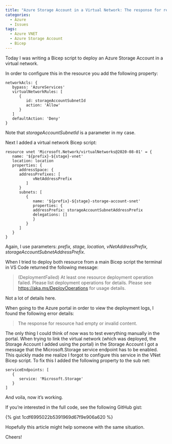 ```yaml
---
title: "Azure Storage Account in a Virtual Network: The response for resource had empty or invalid content"
categories:
  - Azure
  - Issues
tags:
  - Azure VNET
  - Azure Storage Account
  - Bicep
---
```


Today I was writing a Bicep script to deploy an Azure Storage Account in a virtual network.

In order to configure this in the resource you add the following property:

```
networkAcls: {
   bypass: 'AzureServices'
   virtualNetworkRules: [
      {
         id: storageAccountSubnetId
         action: 'Allow'
      }
   ]
   defaultAction: 'Deny'
}
```

Note that *storageAccountSubnetId* is a parameter in my case.

Next I added a virtual network Bicep script:

```
resource vnet 'Microsoft.Network/virtualNetworks@2020-08-01' = {
   name: '${prefix}-${stage}-vnet'
   location: location
   properties: {
      addressSpace: {
      addressPrefixes: [
            vNetAddressPrefix
         ]
      }
      subnets: [
         {
            name: '${prefix}-${stage}-storage-account-snet'
            properties: {
            addressPrefix: storageAccountSubnetAddressPrefix
            delegations: []
            }
         }
      ]
   }
}
```

Again, I use parameters: *prefix, stage, location, vNetAddressPrefix, storageAccountSubnetAddressPrefix*.

When I tried to deploy both resource from a main Bicep script the terminal in VS Code returned the following message:

> (DeploymentFailed) At least one resource deployment operation failed. Please list deployment operations for details. Please see https://aka.ms/DeployOperations for usage details.

Not a lot of details here.

When going to the Azure portal in order to view the deployment logs, I found the following error details:

> The response for resource had empty or invalid content.

The only thing I could think of now was to test everything manually in the portal. When trying to link the virtual network (which was deployed, the Storage Account I added using the portal) in the Storage Account I got a message that the Microsoft.Storage service endpoint has to be enabled. This quickly made me realize I forgot to configure this service in the VNet Bicep script. To fix this I added the following property to the sub net:

```
serviceEndpoints: [
   {
      service: 'Microsoft.Storage'
   }
]
```
And voila, now it’s working.

If you’re interested in the full code, see the following GitHub gist:

{% gist 1cdf6995022b5391969d67f9e906a620 %}

Hopefully this article might help someone with the same situation.

Cheers!